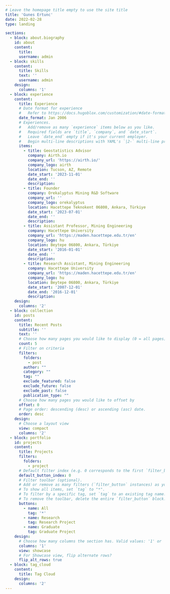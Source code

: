 ```yaml
---
# Leave the homepage title empty to use the site title
title: 'Gunes Ertunc'
date: 2022-02-28
type: landing

sections:
  - block: about.biography
    id: about
    content:
      title: 
      username: admin
  - block: skills
    content:
      title: Skills
      text: ''
      username: admin
    design:
      columns: '1'
  - block: experience
    content:
      title: Experience
      # Date format for experience
      #   Refer to https://docs.hugoblox.com/customization/#date-format
      date_format: Jan 2006
      # Experiences.
      #   Add/remove as many `experience` items below as you like.
      #   Required fields are `title`, `company`, and `date_start`.
      #   Leave `date_end` empty if it's your current employer.
      #   Begin multi-line descriptions with YAML's `|2-` multi-line prefix.
      items:
        - title: Geostatistics Advisor
          company: Airth.io
          company_url: 'https://airth.io/'
          company_logo: airth
          location: Tucson, AZ, Remote
          date_start: '2023-11-01'
          date_end: ''
          description:
        - title: Founder
          company: Orekalyptus Mining R&D Software
          company_url: ''
          company_logo: orekalyptus
          location: Hacettepe Teknokent 06800, Ankara, Türkiye 
          date_start: '2023-07-01'
          date_end: ''
          description: 
        - title: Assistant Professor, Mining Engineering
          company: Hacettepe University
          company_url: 'https://maden.hacettepe.edu.tr/en'
          company_logo: hu
          location: Beytepe 06800, Ankara, Türkiye 
          date_start: '2016-01-01'
          date_end: ''
          description: 
        - title: Research Assistant, Mining Engineering
          company: Hacettepe University
          company_url: 'https://maden.hacettepe.edu.tr/en'
          company_logo: hu
          location: Beytepe 06800, Ankara, Türkiye 
          date_start: '2007-12-01'
          date_end: '2016-12-01'
          description:
    design:
      columns: '2'
  - block: collection
    id: posts
    content:
      title: Recent Posts
      subtitle: ''
      text: ''
      # Choose how many pages you would like to display (0 = all pages)
      count: 5
      # Filter on criteria
      filters:
        folders:
          - post
        author: ""
        category: ""
        tag: ""
        exclude_featured: false
        exclude_future: false
        exclude_past: false
        publication_type: ""
      # Choose how many pages you would like to offset by
      offset: 0
      # Page order: descending (desc) or ascending (asc) date.
      order: desc
    design:
      # Choose a layout view
      view: compact
      columns: '2'
  - block: portfolio
    id: projects
    content:
      title: Projects
      filters:
        folders:
          - project
      # Default filter index (e.g. 0 corresponds to the first `filter_button` instance below).
      default_button_index: 0
      # Filter toolbar (optional).
      # Add or remove as many filters (`filter_button` instances) as you like.
      # To show all items, set `tag` to "*".
      # To filter by a specific tag, set `tag` to an existing tag name.
      # To remove the toolbar, delete the entire `filter_button` block.
      buttons:
        - name: All
          tag: '*'
        - name: Research
          tag: Research Project
        - name: Graduate
          tag: Graduate Project
    design:
      # Choose how many columns the section has. Valid values: '1' or '2'.
      columns: '1'
      view: showcase
      # For Showcase view, flip alternate rows?
      flip_alt_rows: true
  - block: tag_cloud
    content:
      title: Tag Cloud
    design:
      columns: '2'
---
```

